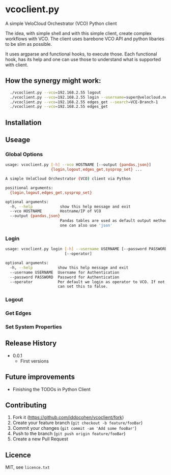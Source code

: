 # vcoclient.py 

A simple VeloCloud Orchestrator (VCO) Python client

The idea, with simple shell and with this simple client, create complex workflows with VCO.
The client uses barebone VCO API and python libaries to be slim as possible.

It uses argparse and functional hooks, to execute those. Each functional hook, has its help and one can use those to understand what is supported with client.

## How the synergy might work:
```sh
  ./vcoclient.py --vco=192.168.2.55 logout
  ./vcoclient.py --vco=192.168.2.55 login --username=super@velocloud.net --password=VeloCloud123
  ./vcoclient.py --vco=192.168.2.55 edges_get --search=VCE-Branch-1
  ./vcoclient.py --vco=192.168.2.55 edges_get
```

## Installation

## Useage
### Global Options
```sh
usage: vcoclient.py [-h] --vco HOSTNAME [--output {pandas,json}]
                    {login,logout,edges_get,sysprop_set} ...

A simple VeloCloud Orchestrator (VCO) client via Python

positional arguments:
  {login,logout,edges_get,sysprop_set}

optional arguments:
  -h, --help            show this help message and exit
  --vco HOSTNAME        Hostname/IP of VCO
  --output {pandas,json}
                        Pandas tables are used as default output method but
                        one can also use 'json'
```

### Login 
```sh
usage: vcoclient.py login [-h] --username USERNAME [--password PASSWORD]
                          [--operator]

optional arguments:
  -h, --help           show this help message and exit
  --username USERNAME  Username for Authentication
  --password PASSWORD  Password for Authentication
  --operator           Per default we login as operator to VCO. If not, one
                       can set this to false.
```
### Logout
### Get Edges
### Set System Properties

## Release History

* 0.0.1
    * First versions

## Future improvements

* Finishing the TODOs in Python Client 

## Contributing

1. Fork it (<https://github.com/iddocohen/vcoclient/fork>)
2. Create your feature branch (`git checkout -b feature/fooBar`)
3. Commit your changes (`git commit -am 'Add some fooBar'`)
4. Push to the branch (`git push origin feature/fooBar`)
5. Create a new Pull Request

## Licence
MIT, see ``licence.txt``

<!-- Markdown link & img dfn's -->
[wiki]: https://github.com/iddocohen/vcoclient/wiki
